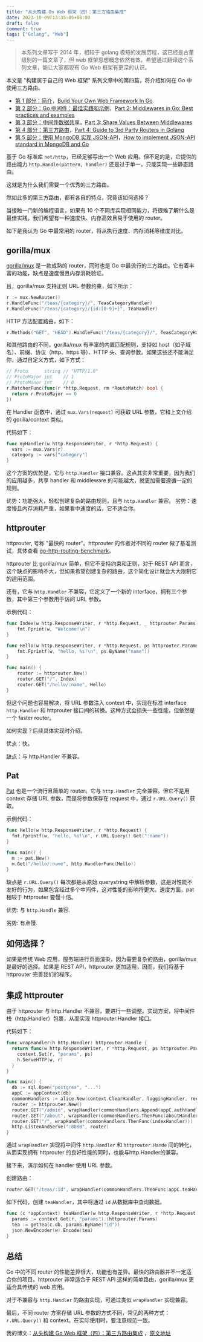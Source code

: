 ```yaml
---
title: "从头构建 Go Web 框架（四）：第三方路由集成"
date: 2023-10-09T13:35:05+08:00
draft: false
comment: true
tags: ["Golang", "Web"]
---
```


> 本系列文章写于 2014 年，相较于 golang 极短的发展历程，这已经是古董级别的一篇文章了，但 web 框架思想概念依然有效。希望通过翻译这个系列文章，能让大家都现有 Go Web 框架有更深的认识。

本文是 "构建属于自己的 Web 框架" 系列文章中的第四篇，将介绍如何在 Go 中使用三方路由。

- [第 1 部分：简介](https://www.poloxue.com/posts/2021-10-23-build-your-own-webframework-in-golang)，[Build Your Own Web Framework In Go](https://www.nicolasmerouze.com/build-web-framework-golang)
- [第 2 部分：Go 中间件：最佳实践和示例](https://www.poloxue.com/posts/2021-10-28-build-your-own-webframework-in-golang-part-2)，[Part 2: Middlewares in Go: Best practices and examples](https://nicolasmerouze.notion.site/Part-2-Middlewares-in-Go-Best-practices-and-examples-32f41ae0e21b435c86cf9dd38bf0ff65)
- [第 3 部分：中间件数据共享](https://www.poloxue.com/posts/2023-09-30-build-your-own-webframework-in-golang-part-3)，[Part 3: Share Values Between Middlewares](https://nicolasmerouze.notion.site/Part-3-Share-Values-Between-Middlewares-dca6f9448a0c4be68b0da30137c38875)
- [第 4 部分：第三方路由](https://www.poloxue.com/posts/2023-10-09-build-your-own-webframework-in-golang-part-4)，[Part 4: Guide to 3rd Party Routers in Golang](https://nicolasmerouze.notion.site/Part-4-Guide-to-3rd-Party-Routers-in-Go-8ddcca5c360b4539a601ae383c9d7e5d)
- [第 5 部分：使用 MongoDB 实现 JSON-API]()，[How to implement JSON-API standard in MongoDB and Go](https://nicolasmerouze.notion.site/Part-5-How-to-implement-JSON-API-standard-in-MongoDB-and-Go-a3daeead140846e4a6ae1e3c01b47f52)

基于 Go 标准库 `net/http`，已经足够写出一个 Web 应用。但不足的是，它提供的路由能力 `http.Handle(pattern, handler)` 还是过于单一，只能实现一些静态路由。

这就是为什么我们需要一个优秀的三方路由。

然如此多的第三方路由，都有各自的特点，究竟该如何选择？

当接触一门新的编程语言，如果有 10 个不同库实现相同能力，将很难了解什么是最佳实践。我们希望有一种速度快、内存高效且易于使用的 router。

如下是我认为 Go 中最常用的 router，将从执行速度、内存消耗等维度对比。

## gorilla/mux

[gorilla/mux](https://github.com/gorilla/mux) 是一款成熟的 router，同时也是 Go 中最流行的三方路由。它有着丰富的功能，缺点是速度慢且内存消耗验证。

且，gorilla/mux 支持正则 URL 参数约束，如下所示：

```go
r := mux.NewRouter()
r.HandleFunc("/teas/{category}/", TeasCategoryHandler)
r.HandleFunc("/teas/{category}/{id:[0-9]+}", TeaHandler)
```

HTTP 方法配置路由，如下：

```go
r.Methods("GET", "HEAD").HandleFunc("/teas/{category}/", TeasCategoryHandler)
```

和其他路由的不同，gorilla/mux 有丰富的内置匹配规则，支持如 host（如子域名）、前缀、协议（http、https 等）、HTTP 头、查询参数。如果这些还不能满足你，通过自定义方式，如下方式：

```go
// Proto      string // "HTTP/1.0"
// ProtoMajor int    // 1
// ProtoMinor int    // 0
r.MatcherFunc(func(r *http.Request, rm *RouteMatch) bool {
  return r.ProtoMajor == 0
})
```

在 Handler 函数中，通过 `mux.Vars(request)` 可获取 URL 参数，它和上文介绍的 gorilla/context 类似。

代码如下：

```go
func myHandler(w http.ResponseWriter, r *http.Request) {
  vars := mux.Vars(r)
  category := vars["category"]
}
```

这个方案的优势是，它与 `http.Handler` 接口兼容。这点其实非常重要，因为我们的应用越多，共享 handler 和 middleware 的可能越大，就更加需要遵循一定的规则。

优势：功能强大，轻松创建复杂的路由规则，且与 `http.Handler` 兼容。
劣势：速度慢且内存消耗严重，如果看中速度的话，它不适合你。

## httprouter

httprouter, 号称 "最快的 router"。httprouter 的作者对不同的 router 做了基准测试，具体查看 [go-http-routing-benchmark](https://github.com/julienschmidt/go-http-routing-benchmark)。

httprouter 比 gorilla/mux 简单，但它不支持约束和正则，对于 REST API 而言，这个缺点的影响不大，但如果希望创建复杂的路由，这个简化设计就会大大限制它的适用范围。

还有，它与 `http.Handler` 不兼容，它定义了一个新的 interface，拥有三个参数，其中第三个参数用于访问 URL 参数。

示例代码：

```go
func Index(w http.ResponseWriter, r *http.Request, _ httprouter.Params) {
    fmt.Fprint(w, "Welcome!\n")
}

func Hello(w http.ResponseWriter, r *http.Request, ps httprouter.Params) {
    fmt.Fprintf(w, "hello, %s!\n", ps.ByName("name"))
}

func main() {
    router := httprouter.New()
    router.GET("/", Index)
    router.GET("/hello/:name", Hello)
}
```

但这个问题也容易解决，将 URL 参数注入 context 中，实现在标准 interface `http.Handler` 和 httprouter 接口间的转换。这种方式会损失一些性能，但依然是一个 faster router。

如何实现？后续具体实现时介绍。

优点：快。

缺点：与 http.Handler 不兼容。

## Pat

[Pat](https://github.com/bmizerany/pat) 也是一个流行且简单的 router。它与 `http.Handler` 完全兼容。但它不是用 context 存储 URL 参数，而是将参数保存在 request 中，通过 `r.URL.Query()` 获取。

示例代码：

```go
func Hello(w http.ResponseWriter, r *http.Request) {
  fmt.Fprintf(w, "hello, %s!\n", r.URL.Query().Get(":name"))
}

func main() {
  m := pat.New()
  m.Get("/hello/:name", http.HandlerFunc(Hello))
}
```

缺点是 `r.URL.Query()` 每次都是从原始 querystring 中解析参数，这是对性能不友好的行为，如果包含经过多个中间件，这对性能的影响将更大。速度方面，pat 相较于 httprouter 要慢十倍。

优势: 与 `http.Handle` 兼容.

劣势: 有点慢.

## 如何选择？

如果是传统 Web 应用，服务端进行页面渲染，因为需要复杂的路由，gorilla/mux 是最好的选择。如果是 REST API，httprouter 更加适用，因而，我们将基于 httprouter 完善我们的程序。

## 集成 httprouter

由于 httprouter 与 http.Handler 不兼容，要进行一些调整。实现方案，将中间件栈（http.Handler）包裹，从而实现 httprouter.Handler 接口。

代码如下：

```go
func wrapHandler(h http.Handler) httprouter.Handle {
  return func(w http.ResponseWriter, r *http.Request, ps httprouter.Params) {
    context.Set(r, "params", ps)
    h.ServeHTTP(w, r)
  }
}

func main() {
  db := sql.Open("postgres", "...")
  appC := appContext{db}
  commonHandlers := alice.New(context.ClearHandler, loggingHandler, recoverHandler)
  router := httprouter.New()
  router.GET("/admin", wrapHandler(commonHandlers.Append(appC.authHandler).ThenFunc(appC.adminHandler)))
  router.GET("/about", wrapHandler(commonHandlers.ThenFunc(aboutHandler)))
  router.GET("/", wrapHandler(commonHandlers.ThenFunc(indexHandler)))
  http.ListenAndServe(":8080", router)
}
```

通过 `wrapHandler` 实现将中间件 `http.Handler` 和 `httprouter.Hande` 间的转化，从而实现拥有  httprouter 的良好性能的同时，也能与http.Handler的兼容。

接下来，演示如何在 handler 使用 URL 参数。

创建路由：

```go
router.GET("/teas/:id", wrapHandler(commonHandlers.ThenFunc(appC.teaHandler)))
```

如下代码，创建 `teaHandler`，其中将通过 `id` 从数据库中查询数据。

```go
func (c *appContext) teaHandler(w http.ResponseWriter, r *http.Request) {
  params := context.Get(r, "params").(httprouter.Params)
  tea := getTea(c.db, params.ByName("id"))
  json.NewEncoder(w).Encode(tea)
}
```

## 总结

Go 中的不同 router 的性能差异很大，功能也有差异。最快的路由器并不一定适合你的项目。httprouter 非常适合于 REST API 这样的简单路由，gorilla/mux 更适合具传统的 web 应用。

对于不兼容与 `http.Handler` 的路由实现，可通过类似 `wrapHandler` 实现兼容。

最后，不同 router 方案存储 URL 参数的方式不同，常见的两种方式： `r.URL.Query()` 和 context。在实际使用时，要注意规范一致。

我的博文：[从头构建 Go Web 框架（四）：第三方路由集成](https://www.poloxue.com/posts/2023-09-30-build-your-own-webframework-in-golang-part-4/)
，[原文地址](https://www.poloxue.com/posts/2023-09-30-build-your-own-webframework-in-golang-part-4/)
